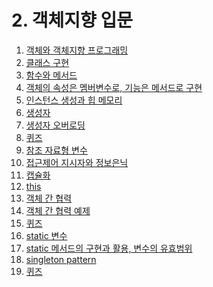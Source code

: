 # 2. 객체지향 입문

01. [객체와 객체지향 프로그래밍]()
02. [클래스 구현]()
03. [함수와 메서드]()
04. [객체의 속성은 멤버변수로, 기능은 메서드로 구현]()
05. [인스턴스 생성과 힙 메모리]()
06. [생성자]()
07. [생성자 오버로딩]()
08. [퀴즈]()
09. [참조 자료형 변수]()
10. [접근제어 지시자와 정보은닉]()
11. [캡슐화]()
12. [this]()
13. [객체 간 협력]()
14. [객체 간 협력 예제]()
15. [퀴즈]()
16. [static 변수]()
17. [static 메서드의 구현과 활용, 변수의 유효범위]()
18. [singleton pattern]()
19. [퀴즈]()